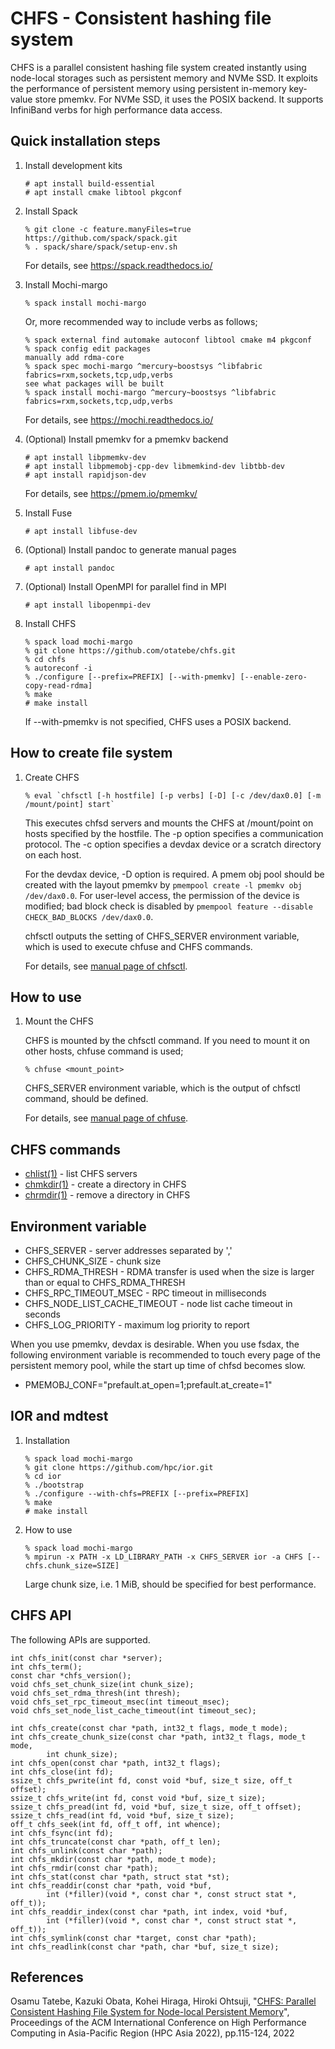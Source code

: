 # CHFS - Consistent hashing file system

CHFS is a parallel consistent hashing file system created instantly using node-local storages such as persistent memory and NVMe SSD.  It exploits the performance of persistent memory using persistent in-memory key-value store pmemkv.  For NVMe SSD, it uses the POSIX backend.  It supports InfiniBand verbs for high performance data access.

## Quick installation steps

1. Install development kits

       # apt install build-essential
       # apt install cmake libtool pkgconf

1. Install Spack

       % git clone -c feature.manyFiles=true https://github.com/spack/spack.git
       % . spack/share/spack/setup-env.sh

   For details, see https://spack.readthedocs.io/

1. Install Mochi-margo

       % spack install mochi-margo

   Or, more recommended way to include verbs as follows;

       % spack external find automake autoconf libtool cmake m4 pkgconf
       % spack config edit packages
       manually add rdma-core
       % spack spec mochi-margo ^mercury~boostsys ^libfabric fabrics=rxm,sockets,tcp,udp,verbs
       see what packages will be built
       % spack install mochi-margo ^mercury~boostsys ^libfabric fabrics=rxm,sockets,tcp,udp,verbs

   For details, see https://mochi.readthedocs.io/

1. (Optional) Install pmemkv for a pmemkv backend

       # apt install libpmemkv-dev
       # apt install libpmemobj-cpp-dev libmemkind-dev libtbb-dev
       # apt install rapidjson-dev

   For details, see https://pmem.io/pmemkv/

1. Install Fuse

       # apt install libfuse-dev

1. (Optional) Install pandoc to generate manual pages

       # apt install pandoc

1. (Optional) Install OpenMPI for parallel find in MPI

       # apt install libopenmpi-dev

1. Install CHFS

       % spack load mochi-margo
       % git clone https://github.com/otatebe/chfs.git
       % cd chfs
       % autoreconf -i
       % ./configure [--prefix=PREFIX] [--with-pmemkv] [--enable-zero-copy-read-rdma]
       % make
       # make install

   If --with-pmemkv is not specified, CHFS uses a POSIX backend.

## How to create file system

1. Create CHFS

       % eval `chfsctl [-h hostfile] [-p verbs] [-D] [-c /dev/dax0.0] [-m /mount/point] start`

   This executes chfsd servers and mounts the CHFS at /mount/point on hosts specified by the hostfile.  The -p option specifies a communication protocol.  The -c option specifies a devdax device or a scratch directory on each host.

   For the devdax device, -D option is required.  A pmem obj pool should be created with the layout pmemkv by `pmempool create -l pmemkv obj /dev/dax0.0`.  For user-level access, the permission of the device is modified; bad block check is disabled by `pmempool feature --disable CHECK_BAD_BLOCKS /dev/dax0.0`.

   chfsctl outputs the setting of CHFS_SERVER environment variable, which is used to execute chfuse and CHFS commands.

   For details, see [manual page of chfsctl](doc/chfsctl.1.md).

## How to use

1. Mount the CHFS

   CHFS is mounted by the chfsctl command.  If you need to mount it on other hosts, chfuse command is used;

       % chfuse <mount_point>

   CHFS_SERVER environment variable, which is the output of chfsctl command, should be defined.

   For details, see [manual page of chfuse](doc/chfuse.1.md).

## CHFS commands

- [chlist(1)](doc/chlist.1.md) - list CHFS servers
- [chmkdir(1)](doc/chmkdir.1.md) - create a directory in CHFS
- [chrmdir(1)](doc/chrmdir.1.md) - remove a directory in CHFS

## Environment variable

- CHFS_SERVER - server addresses separated by ','
- CHFS_CHUNK_SIZE - chunk size
- CHFS_RDMA_THRESH - RDMA transfer is used when the size is larger than or equal to CHFS_RDMA_THRESH
- CHFS_RPC_TIMEOUT_MSEC - RPC timeout in milliseconds
- CHFS_NODE_LIST_CACHE_TIMEOUT - node list cache timeout in seconds
- CHFS_LOG_PRIORITY - maximum log priority to report

When you use pmemkv, devdax is desirable.  When you use fsdax, the following environment variable is recommended to touch every page of the persistent memory pool, while the start up time of chfsd becomes slow.

- PMEMOBJ_CONF="prefault.at_open=1;prefault.at_create=1"

## IOR and mdtest

1. Installation

       % spack load mochi-margo
       % git clone https://github.com/hpc/ior.git
       % cd ior
       % ./bootstrap
       % ./configure --with-chfs=PREFIX [--prefix=PREFIX]
       % make
       # make install

1. How to use

       % spack load mochi-margo
       % mpirun -x PATH -x LD_LIBRARY_PATH -x CHFS_SERVER ior -a CHFS [--chfs.chunk_size=SIZE]

   Large chunk size, i.e. 1 MiB, should be specified for best performance.

## CHFS API

The following APIs are supported.

    int chfs_init(const char *server);
    int chfs_term();
    const char *chfs_version();
    void chfs_set_chunk_size(int chunk_size);
    void chfs_set_rdma_thresh(int thresh);
    void chfs_set_rpc_timeout_msec(int timeout_msec);
    void chfs_set_node_list_cache_timeout(int timeout_sec);

    int chfs_create(const char *path, int32_t flags, mode_t mode);
    int chfs_create_chunk_size(const char *path, int32_t flags, mode_t mode,
            int chunk_size);
    int chfs_open(const char *path, int32_t flags);
    int chfs_close(int fd);
    ssize_t chfs_pwrite(int fd, const void *buf, size_t size, off_t offset);
    ssize_t chfs_write(int fd, const void *buf, size_t size);
    ssize_t chfs_pread(int fd, void *buf, size_t size, off_t offset);
    ssize_t chfs_read(int fd, void *buf, size_t size);
    off_t chfs_seek(int fd, off_t off, int whence);
    int chfs_fsync(int fd);
    int chfs_truncate(const char *path, off_t len);
    int chfs_unlink(const char *path);
    int chfs_mkdir(const char *path, mode_t mode);
    int chfs_rmdir(const char *path);
    int chfs_stat(const char *path, struct stat *st);
    int chfs_readdir(const char *path, void *buf,
            int (*filler)(void *, const char *, const struct stat *, off_t));
    int chfs_readdir_index(const char *path, int index, void *buf,
            int (*filler)(void *, const char *, const struct stat *, off_t));
    int chfs_symlink(const char *target, const char *path);
    int chfs_readlink(const char *path, char *buf, size_t size);

## References

Osamu Tatebe, Kazuki Obata, Kohei Hiraga, Hiroki Ohtsuji, "[CHFS: Parallel Consistent Hashing File System for Node-local Persistent Memory](https://dl.acm.org/doi/fullHtml/10.1145/3492805.3492807)", Proceedings of the ACM International Conference on High Performance Computing in Asia-Pacific Region (HPC Asia 2022), pp.115-124, 2022
